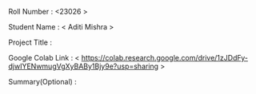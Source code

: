 Roll Number       :   <23026 >

Student Name      :   < Aditi Mishra >

Project Title     :   <Honda Cars Model Resale >

Google Colab Link :   < https://colab.research.google.com/drive/1zJDdFy-djwIYENwmugVgXyBABy1Bjy9e?usp=sharing >

Summary(Optional) :   <This is my first python ml internship project. It is based on honda cars sale data and analysis.>
